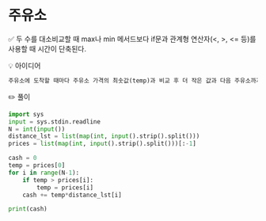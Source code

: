 # 주유소

✅ 두 수를 대소비교할 때 max나 min 메서드보다 if문과 관계형 연산자(<, >, <= 등)를 사용할 때 시간이 단축된다.

💡 아이디어

```markdown
주유소에 도착할 때마다 주유소 가격의 최솟값(temp)과 비교 후 더 작은 값과 다음 주유소까지의 구간 거리를 곱한다. 그 값을 모두 모아 더하면 최소 비용이 나온다.
```

✏️ 풀이

```python
import sys
input = sys.stdin.readline
N = int(input())
distance_lst = list(map(int, input().strip().split()))
prices = list(map(int, input().strip().split()))[:-1]

cash = 0
temp = prices[0]
for i in range(N-1):
    if temp > prices[i]:
        temp = prices[i]
    cash += temp*distance_lst[i]

print(cash)
```

